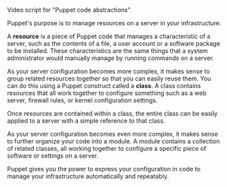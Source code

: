 Video script for "Puppet code abstractions"


Puppet's purpose is to manage resources on a server in your infrastructure.

A **resource** is a piece of Puppet code that manages a characteristic of a server, such as the contents of a file, a user account or a software package to be installed. These characteristics are the same things that a system administrator would manually manage by running commands on a server.


As your server configuration becomes more complex, it makes sense to group related resources together so that you can easily reuse them. You can do this using a Puppet construct called a **class**. A class contains resources that all work together to configure something such as a web server, firewall rules, or kernel configuration settings.

Once resources are contained within a class, the entire class can be easily applied to a server with a simple reference to that class.

As your server configuration becomes even more complex, it makes sense to further organize your code into a module. A module contains a collection of related classes, all working together to configure a specific piece of software or settings on a server.

Puppet gives you the power to express your configuration in code to manage your infrastructure automatically and repeatably.
